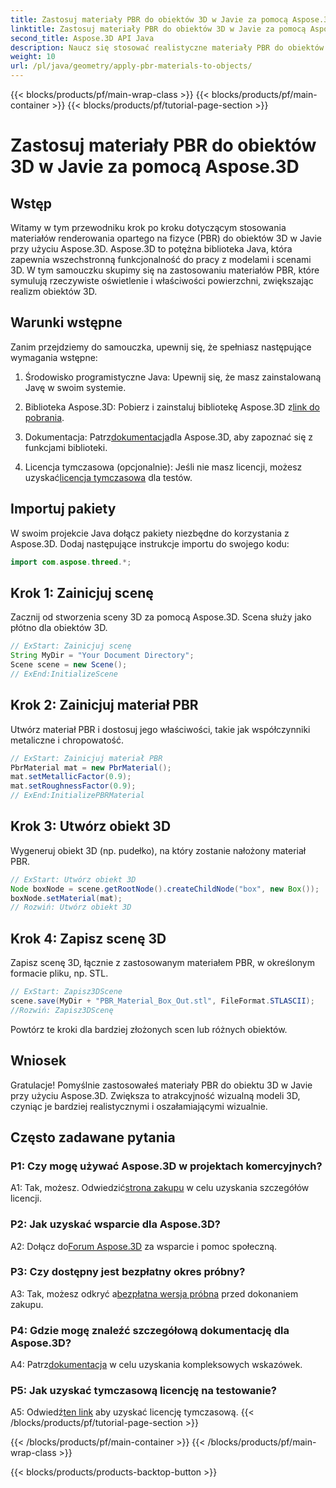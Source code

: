 ```yaml
---
title: Zastosuj materiały PBR do obiektów 3D w Javie za pomocą Aspose.3D
linktitle: Zastosuj materiały PBR do obiektów 3D w Javie za pomocą Aspose.3D
second_title: Aspose.3D API Java
description: Naucz się stosować realistyczne materiały PBR do obiektów 3D w Javie przy użyciu Aspose.3D. Popraw jakość wizualną dzięki renderowaniu opartemu na fizyce.
weight: 10
url: /pl/java/geometry/apply-pbr-materials-to-objects/
---
```


{{< blocks/products/pf/main-wrap-class >}}
{{< blocks/products/pf/main-container >}}
{{< blocks/products/pf/tutorial-page-section >}}

# Zastosuj materiały PBR do obiektów 3D w Javie za pomocą Aspose.3D

## Wstęp

Witamy w tym przewodniku krok po kroku dotyczącym stosowania materiałów renderowania opartego na fizyce (PBR) do obiektów 3D w Javie przy użyciu Aspose.3D. Aspose.3D to potężna biblioteka Java, która zapewnia wszechstronną funkcjonalność do pracy z modelami i scenami 3D. W tym samouczku skupimy się na zastosowaniu materiałów PBR, które symulują rzeczywiste oświetlenie i właściwości powierzchni, zwiększając realizm obiektów 3D.

## Warunki wstępne

Zanim przejdziemy do samouczka, upewnij się, że spełniasz następujące wymagania wstępne:

1. Środowisko programistyczne Java: Upewnij się, że masz zainstalowaną Javę w swoim systemie.

2.  Biblioteka Aspose.3D: Pobierz i zainstaluj bibliotekę Aspose.3D z[link do pobrania](https://releases.aspose.com/3d/java/).

3.  Dokumentacja: Patrz[dokumentacja](https://reference.aspose.com/3d/java/)dla Aspose.3D, aby zapoznać się z funkcjami biblioteki.

4.  Licencja tymczasowa (opcjonalnie): Jeśli nie masz licencji, możesz uzyskać[licencja tymczasowa](https://purchase.aspose.com/temporary-license/) dla testów.

## Importuj pakiety

W swoim projekcie Java dołącz pakiety niezbędne do korzystania z Aspose.3D. Dodaj następujące instrukcje importu do swojego kodu:

```java
import com.aspose.threed.*;
```

## Krok 1: Zainicjuj scenę

Zacznij od stworzenia sceny 3D za pomocą Aspose.3D. Scena służy jako płótno dla obiektów 3D.

```java
// ExStart: Zainicjuj scenę
String MyDir = "Your Document Directory";
Scene scene = new Scene();
// ExEnd:InitializeScene
```

## Krok 2: Zainicjuj materiał PBR

Utwórz materiał PBR i dostosuj jego właściwości, takie jak współczynniki metaliczne i chropowatość.

```java
// ExStart: Zainicjuj materiał PBR
PbrMaterial mat = new PbrMaterial();
mat.setMetallicFactor(0.9);
mat.setRoughnessFactor(0.9);
// ExEnd:InitializePBRMaterial
```

## Krok 3: Utwórz obiekt 3D

Wygeneruj obiekt 3D (np. pudełko), na który zostanie nałożony materiał PBR.

```java
// ExStart: Utwórz obiekt 3D
Node boxNode = scene.getRootNode().createChildNode("box", new Box());
boxNode.setMaterial(mat);
// Rozwiń: Utwórz obiekt 3D
```

## Krok 4: Zapisz scenę 3D

Zapisz scenę 3D, łącznie z zastosowanym materiałem PBR, w określonym formacie pliku, np. STL.

```java
// ExStart: Zapisz3DScene
scene.save(MyDir + "PBR_Material_Box_Out.stl", FileFormat.STLASCII);
//Rozwiń: Zapisz3DScenę
```

Powtórz te kroki dla bardziej złożonych scen lub różnych obiektów.

## Wniosek

Gratulacje! Pomyślnie zastosowałeś materiały PBR do obiektu 3D w Javie przy użyciu Aspose.3D. Zwiększa to atrakcyjność wizualną modeli 3D, czyniąc je bardziej realistycznymi i oszałamiającymi wizualnie.

## Często zadawane pytania

### P1: Czy mogę używać Aspose.3D w projektach komercyjnych?

 A1: Tak, możesz. Odwiedzić[strona zakupu](https://purchase.aspose.com/buy) w celu uzyskania szczegółów licencji.

### P2: Jak uzyskać wsparcie dla Aspose.3D?

 A2: Dołącz do[Forum Aspose.3D](https://forum.aspose.com/c/3d/18) za wsparcie i pomoc społeczną.

### P3: Czy dostępny jest bezpłatny okres próbny?

 A3: Tak, możesz odkryć a[bezpłatna wersja próbna](https://releases.aspose.com/) przed dokonaniem zakupu.

### P4: Gdzie mogę znaleźć szczegółową dokumentację dla Aspose.3D?

 A4: Patrz[dokumentacja](https://reference.aspose.com/3d/java/) w celu uzyskania kompleksowych wskazówek.

### P5: Jak uzyskać tymczasową licencję na testowanie?

 A5: Odwiedź[ten link](https://purchase.aspose.com/temporary-license/) aby uzyskać licencję tymczasową.
{{< /blocks/products/pf/tutorial-page-section >}}

{{< /blocks/products/pf/main-container >}}
{{< /blocks/products/pf/main-wrap-class >}}

{{< blocks/products/products-backtop-button >}}
